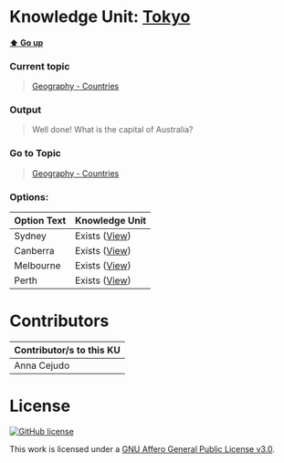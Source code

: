 # Knowledge Unit: [Tokyo](../../knowledge_units/geography-countries/tokyo.md)

#### [:arrow_up: Go up](../../topics/geography-countries.md)
### Current topic
> [Geography - Countries](../../topics/geography-countries.md)
### Output
> Well done! What is the capital of Australia?
### Go to Topic
> [Geography - Countries](../../topics/geography-countries.md)

### Options: 

| Option Text | Knowledge Unit |
| - | - |  
| Sydney  |  Exists ([View](../../knowledge_units/geography-countries/sydney.md))  |  
| Canberra  |  Exists ([View](../../knowledge_units/geography-countries/canberra.md))  |  
| Melbourne  |  Exists ([View](../../knowledge_units/geography-countries/melbourne.md))  |  
| Perth  |  Exists ([View](../../knowledge_units/geography-countries/perth.md))  | 

# Contributors

| Contributor/s to this KU |
| - | 
| Anna Cejudo |

# License
[![GitHub license](https://img.shields.io/github/license/inbrainz/cerebro)](https://github.com/inbrainz/cerebro/blob/master/LICENSE)

This work is licensed under a [GNU Affero General Public License v3.0](https://www.gnu.org/licenses/agpl-3.0.txt).